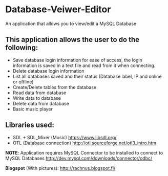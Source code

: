 # Database-Veiwer-Editor
An application that allows you to view/edit a MySQL Database

## This application allows the user to do the following:
- Save database login information for ease of access, the login information is saved in a text file and read from it when connecting.
- Delete database login information
- List all databases saved and their status (Database label, IP and online or offline)
- Create/Delete tables from the database
- Read data from database
- Write data to database
- Delete data from database
- Basic music player


## Libraries used:
- SDL + SDL_Mixer (Music) https://www.libsdl.org/
- OTL (Database connection) http://otl.sourceforge.net/otl3_intro.htm

**NOTE**: Application requires MySQL Connector to be installed to connect to MySQL Databases
http://dev.mysql.com/downloads/connector/odbc/

**Blogspot** (With pictures): http://rachnus.blogspot.fi/
